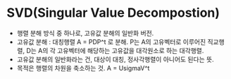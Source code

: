 # SVD(Singular Value Decompostion)

- 행렬 분해 방식 중 하나로, 고유값 분해의 일반화 버전.
- 고유값 분해 : 대칭행렬 A = PDP^t 로 분해. P는 A의 고유벡터로 이루어진 직교행렬, D는 A의 각 고유벡터에 해당하는 고유값을 대각원소로 하는 대각행렬.
- 고유값 분해의 일반화라는 건, 대상이 대칭, 정사각행렬이 아니어도 된다는 뜻.
- 목적은 행렬의 차원을 축소하는 것. A = UsigmaV^t
